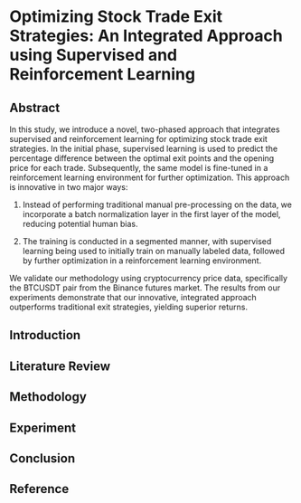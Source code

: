 
# Optimizing Stock Trade Exit Strategies: An Integrated Approach using Supervised and Reinforcement Learning

## Abstract

In this study, we introduce a novel, two-phased approach that integrates supervised and reinforcement learning for optimizing stock trade exit strategies. In the initial phase, supervised learning is used to predict the percentage difference between the optimal exit points and the opening price for each trade. Subsequently, the same model is fine-tuned in a reinforcement learning environment for further optimization. This approach is innovative in two major ways:

1. Instead of performing traditional manual pre-processing on the data, we incorporate a batch normalization layer in the first layer of the model, reducing potential human bias.

2. The training is conducted in a segmented manner, with supervised learning being used to initially train on manually labeled data, followed by further optimization in a reinforcement learning environment.

We validate our methodology using cryptocurrency price data, specifically the BTCUSDT pair from the Binance futures market. The results from our experiments demonstrate that our innovative, integrated approach outperforms traditional exit strategies, yielding superior returns.

## Introduction

## Literature Review

## Methodology

## Experiment

## Conclusion

## Reference